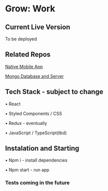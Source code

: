 # Grow: Work

## Current Live Version

To be deployed

## Related Repos

[Native Mobile App](https://github.com/Grow-Work/frontend-react-native)

[Mongo Database and Server](https://github.com/Grow-Work/backend-node-mongoDB)

## Tech Stack - subject to change

• React

• Styled Components / CSS

• Redux - eventually

• JavaScript / TypeScript(tbd)

## Instalation and Starting

• Npm i - install dependencies

• Npm start - run app

### Tests coming in the future
